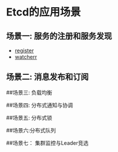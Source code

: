 # Etcd的应用场景

## 场景一: 服务的注册和服务发现
* [register](https://github.com/friendlyhank/goetcd/blob/master/discover/example/register.go)
* [watcherr](https://github.com/friendlyhank/goetcd/blob/master/discover/example/watcher.go)

## 场景二: 消息发布和订阅

##场景三: 负载均衡

##场景四: 分布式通知与协调

##场景五: 分布式锁

##场景六:分布式队列

##场景七： 集群监控与Leader竞选
